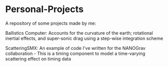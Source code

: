 # Personal-Projects
A repository of some projects made by me:

Ballistics Computer: Accounts for the curvature of the earth; rotational inertial effects, and super-sonic drag using a step-wise integration scheme

ScatteringSMX: An example of code I've written for the NANOGrav collaboration - This is a timing component to model a time-varying scattering effect on timing data

